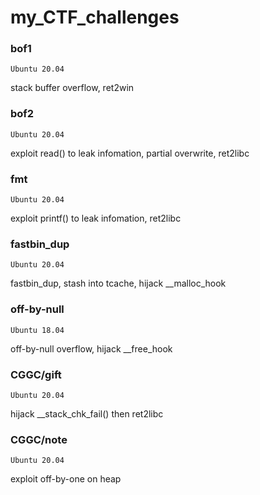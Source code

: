 # my_CTF_challenges

### bof1
```
Ubuntu 20.04
```
stack buffer overflow, ret2win

### bof2
```
Ubuntu 20.04
```
exploit read() to leak infomation, partial overwrite, ret2libc

### fmt
```
Ubuntu 20.04
```
exploit printf() to leak infomation, ret2libc

### fastbin_dup
```
Ubuntu 20.04
```
fastbin_dup, stash into tcache, hijack __malloc_hook

### off-by-null
```
Ubuntu 18.04
```
off-by-null overflow, hijack __free_hook

### CGGC/gift
```
Ubuntu 20.04
```
hijack __stack_chk_fail() then ret2libc

### CGGC/note
```
Ubuntu 20.04
```
exploit off-by-one on heap
